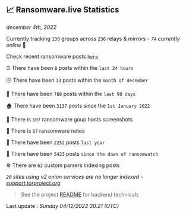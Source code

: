 
## 📈 Ransomware.live Statistics
_december 4th, 2022_

Currently tracking `130` groups across `236` relays & mirrors - _`74` currently online_ 📡

Check recent ransomware posts [`here`](recentposts.md)


⏰ There have been `8` posts within the `last 24 hours`

🕓 There have been `33` posts within the `month of december`

📅 There have been `788` posts within the `last 90 days`

🏚 There have been `3137` posts since the `1st January 2022`

📸 There is `107` ransomware goup hosts screenshots

📝 There is `87` ransomware notes

🚀 There have been `2252` posts `last year`

🐣 There have been `5423` posts `since the dawn of ransomwatch`

⚙️ There are `62` custom parsers indexing posts

_`20` sites using v2 onion services are no longer indexed - [support.torproject.org](https://support.torproject.org/onionservices/v2-deprecation/)_

> See the project [README](https://github.com/jmousqueton/ransomwatch#readme) for backend technicals



Last update : _Sunday 04/12/2022 20.21 (UTC)_

